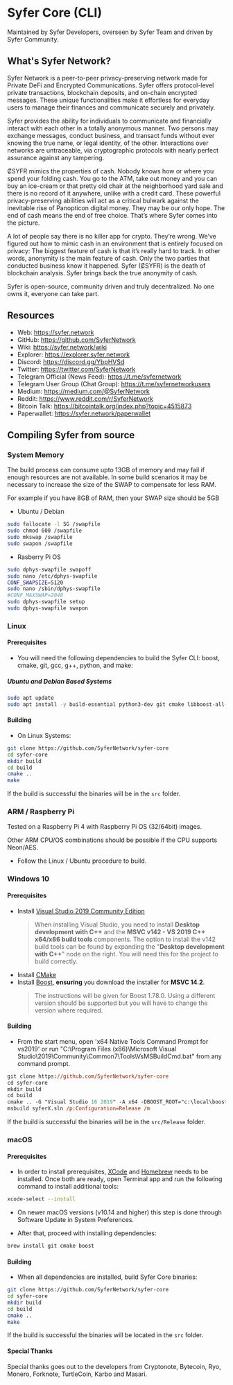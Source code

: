 # Syfer Core (CLI)

Maintained by Syfer Developers, overseen by Syfer Team and driven by Syfer Community.

## What's Syfer Network?

Syfer Network is a peer-to-peer privacy-preserving network made for Private DeFi and Encrypted Communications. Syfer offers protocol-level private transactions, blockchain deposits, and on-chain encrypted messages. These unique functionalities make it effortless for everyday users to manage their finances and communicate securely and privately.

Syfer provides the ability for individuals to communicate and financially interact with each other in a totally anonymous manner. Two persons may exchange messages, conduct business, and transact funds without ever knowing the true name, or legal identity, of the other. Interactions over networks are untraceable, via cryptographic protocols with nearly perfect assurance against any tampering.

₡SYFR mimics the properties of cash. Nobody knows how or where you spend your folding cash. You go to the ATM, take out money and you can buy an ice-cream or that pretty old chair at the neighborhood yard sale and there is no record of it anywhere, unlike with a credit card. These powerful privacy-preserving abilities will act as a critical bulwark against the inevitable rise of Panopticon digital money. They may be our only hope. The end of cash means the end of free choice. That’s where Syfer comes into the picture.

A lot of people say there is no killer app for crypto. They’re wrong. We’ve figured out how to mimic cash in an environment that is entirely focused on privacy: The biggest feature of cash is that it’s really hard to track. In other words, anonymity is the main feature of cash. Only the two parties that conducted business know it happened. Syfer (₡SYFR) is the death of blockchain analysis. Syfer brings back the true anonymity of cash.

Syfer is open-source, community driven and truly decentralized. No one owns it, everyone can take part.

## Resources

-   Web: <https://syfer.network>
-   GitHub: <https://github.com/SyferNetwork>
-   Wiki: <https://syfer.network/wiki>
-   Explorer: <https://explorer.syfer.network>
-   Discord: <https://discord.gg/YbpHVSd>
-   Twitter: <https://twitter.com/SyferNetwork>
-   Telegram Official (News Feed): <https://t.me/syfernetwork>
-   Telegram User Group (Chat Group): <https://t.me/syfernetworkusers>
-   Medium: <https://medium.com/@SyferNetwork>
-   Reddit: <https://www.reddit.com/r/SyferNetwork>
-   Bitcoin Talk: <https://bitcointalk.org/index.php?topic=4515873>
-   Paperwallet: <https://syfer.network/paperwallet>

## Compiling Syfer from source

### System Memory

The build process can consume upto 13GB of memory and may fail if enough resources are not available.
In some build scenarios it may be necessary to increase the size of the SWAP to compensate for less RAM.

For example if you have 8GB of RAM, then your SWAP size should be 5GB

-   Ubuntu / Debian

```bash
sudo fallocate -l 5G /swapfile
sudo chmod 600 /swapfile
sudo mkswap /swapfile
sudo swapon /swapfile
```

-   Rasberry Pi OS

```bash
sudo dphys-swapfile swapoff
sudo nano /etc/dphys-swapfile
CONF_SWAPSIZE=5120
sudo nano /sbin/dphys-swapfile
#CONF_MAXSWAP=2048
sudo dphys-swapfile setup
sudo dphys-swapfile swapon
```

### Linux

#### Prerequisites

-   You will need the following dependencies to build the Syfer CLI: boost, cmake, git, gcc, g++, python, and make:

##### Ubuntu and Debian Based Systems

```bash
sudo apt update
sudo apt install -y build-essential python3-dev git cmake libboost-all-dev
```

#### Building

-   On Linux Systems:

```bash
git clone https://github.com/SyferNetwork/syfer-core
cd syfer-core
mkdir build
cd build
cmake ..
make
```

If the build is successful the binaries will be in the `src` folder.

### ARM / Raspberry Pi

Tested on a Raspberry Pi 4 with Raspberry Pi OS (32/64bit) images.

Other ARM CPU/OS combinations should be possible if the CPU supports Neon/AES.

-   Follow the Linux / Ubuntu procedure to build.

### Windows 10

#### Prerequisites

-   Install [Visual Studio 2019 Community Edition](https://visualstudio.microsoft.com/thank-you-downloading-visual-studio/?sku=Community&rel=16)
    > When installing Visual Studio, you need to install **Desktop development with C++** and the **MSVC v142 - VS 2019 C++ x64/x86 build tools** components. The option to install the v142 build tools can be found by expanding the "**Desktop development with C++**" node on the right. You will need this for the project to build correctly.
-   Install [CMake](https://cmake.org/download/)
-   Install [Boost](https://sourceforge.net/projects/boost/files/boost-binaries/1.78.0/boost_1_78_0-msvc-14.2-64.exe/download), **ensuring** you download the installer for **MSVC 14.2**. 
    > The instructions will be given for Boost 1.78.0. Using a different version should be supported but you will have to change the version where required.

#### Building

-   From the start menu, open 'x64 Native Tools Command Prompt for vs2019' or run "C:\\Program Files (x86)\\Microsoft Visual Studio\\2019\\Community\\Common7\\Tools\\VsMSBuildCmd.bat" from any command prompt.

```ps
git clone https://github.com/SyferNetwork/syfer-core
cd syfer-core
mkdir build
cd build
cmake .. -G "Visual Studio 16 2019" -A x64 -DBOOST_ROOT="c:\local\boost_1_78_0"
msbuild syferX.sln /p:Configuration=Release /m
```

If the build is successful the binaries will be in the `src/Release` folder.

### macOS

#### Prerequisites

-   In order to install prerequisites, [XCode](https://developer.apple.com/xcode/) and [Homebrew](https://brew.sh/) needs to be installed.
    Once both are ready, open Terminal app and run the following command to install additional tools:

```bash
xcode-select --install
```

-   On newer macOS versions (v10.14 and higher) this step is done through Software Update in System Preferences.

-   After that, proceed with installing dependencies:

```bash
brew install git cmake boost
```

#### Building

-   When all dependencies are installed, build Syfer Core binaries:

```bash
git clone https://github.com/SyferNetwork/syfer-core
cd syfer-core
mkdir build
cd build
cmake ..
make
```

If the build is successful the binaries will be located in the `src` folder.

#### Special Thanks

Special thanks goes out to the developers from Cryptonote, Bytecoin, Ryo, Monero, Forknote, TurtleCoin, Karbo and Masari.
